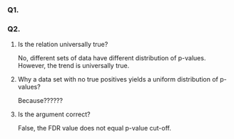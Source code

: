 ### Q1.

### Q2.

1. Is the relation universally true?

   No, different sets of data have different distribution of p-values. However, the trend is universally true.

2. Why a data set with no true positives yields a uniform distribution of p-values?

   Because??????

3. Is the argument correct?

   False, the FDR value does not equal p-value cut-off.